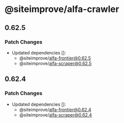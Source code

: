 # @siteimprove/alfa-crawler

## 0.62.5

### Patch Changes

- Updated dependencies []:
  - @siteimprove/alfa-frontier@0.62.5
  - @siteimprove/alfa-scraper@0.62.5

## 0.62.4

### Patch Changes

- Updated dependencies []:
  - @siteimprove/alfa-frontier@0.62.4
  - @siteimprove/alfa-scraper@0.62.4
